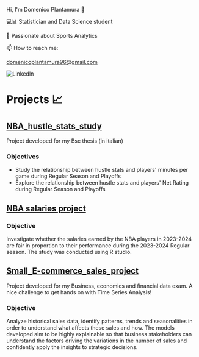 Hi, I'm Domenico Plantamura 👋

💻📊 Statistician and Data Science student  

🏀 Passionate about Sports Analytics 

📫 How to reach me: 

domenicoplantamura96@gmail.com

![LinkedIn](https://www.linkedin.com/in/domenicoplantamura/)

# Projects 📈

## [NBA_hustle_stats_study](https://github.com/Dplanta/NBA-hustle-stats-study)

Project developed for my Bsc thesis (in italian)

### Objectives 
- Study the relationship between hustle stats and players' minutes per game during Regular Season and Playoffs
- Explore the relationship between hustle stats and players' Net Rating during Regular Season and Playoffs

## [NBA salaries project](https://github.com/Dplanta/NBA-salaries-project)

### Objective
Investigate whether the salaries earned by the NBA players in 2023-2024 are fair in proportion to their performance during the 2023-2024 Regular season.
The study was conducted using R studio.

## [Small_E-commerce_sales_project](https://github.com/Dplanta/Small_E-commerce_sales_project)

Project developed for my Business, economics and financial data exam. A nice challenge to get hands on with Time Series Analysis! 

### Objective
Analyze historical sales data, identify patterns, trends and seasonalities in order to understand what affects these sales and how. The models developed aim to be highly explainable so that business stakeholders can understand the factors driving the variations in the number of sales and confidently apply the insights to strategic decisions.


  
